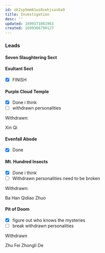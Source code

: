 ```yaml
---
id: ok2sp5mm61wi8sehjsas6a9
title: Investigation
desc: ''
updated: 1699371081963
created: 1699366790127
---
```

### Leads

#### Seven Slaughtering Sect

#### Exultant Sect

- [x] FINISH

#### Purple Cloud Temple

- [x] Done i think
- [ ] withdrawn personalities

Withdrawn:

Xin Qi

#### Evenfall Abode

- [x] Done

#### Mt. Hundred Insects

- [x] Done i think
- [ ] Withdrawn personalities need to be broken

Withdrawn:

Ba Han
Qidiao Zhuo

#### Pit of Doom

- [x] figure out who knows the mysteries
- [ ] break withdrawn personalities

Withdrawn

Zhu Fei
Zhongli De
